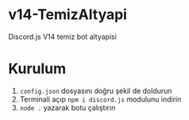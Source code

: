 # v14-TemizAltyapi
Discord.js V14 temiz bot altyapisi

# Kurulum
1. `config.json` dosyasını doğru şekil de doldurun
2. Terminali açıp `npm i discord.js` modulunu indirin
3. `node .` yazarak botu çalıştırın
